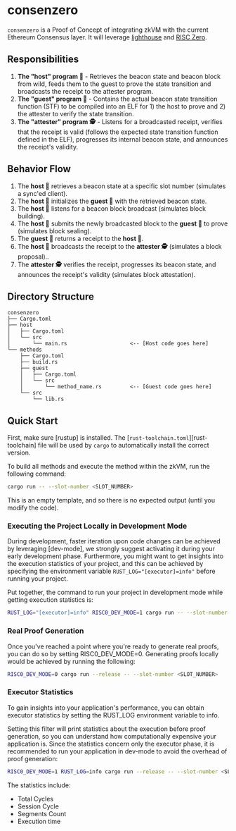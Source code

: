 # consenzero

`consenzero` is a Proof of Concept of integrating zkVM with the current Ethereum Consensus layer. It will leverage [lighthouse](https://github.com/sigp/lighthouse) and [RISC Zero](https://github.com/risc0/risc0).

## Responsibilities

1. **The "host" program 👷** - Retrieves the beacon state and beacon block from wild, feeds them to the guest to prove the state transition and broadcasts the receipt to the attester program.
2. **The "guest" program 📜** - Contains the actual beacon state transition function (STF) to be compiled into an ELF for 1) the host to prove and 2) the attester to verify the state transition.
3. **The "attester" program 🕵️** - Listens for a broadcasted receipt, verifies that the receipt is valid (follows the expected state transition function defined in the ELF), progresses its internal beacon state, and announces the receipt's validity.

## Behavior Flow

1. The **host 👷** retrieves a beacon state at a specific slot number (simulates a sync'ed client).
2. The **host 👷** initializes the **guest 📜** with the retrieved beacon state.
3. The **host 👷** listens for a beacon block broadcast (simulates block building).
4. The **host 👷** submits the newly broadcasted block to the **guest 📜** to prove (simulates block sealing).
5. The **guest 📜** returns a receipt to the **host 👷**.
6. The **host 👷** broadcasts the receipt to the **attester 🕵️** (simulates a block proposal)..
7. The **attester 🕵️** verifies the receipt, progresses its beacon state, and announces the receipt's validity (simulates block attestation).

## Directory Structure

```text
consenzero
├── Cargo.toml
├── host
│   ├── Cargo.toml
│   └── src
│       └── main.rs                    <-- [Host code goes here]
└── methods
    ├── Cargo.toml
    ├── build.rs
    ├── guest
    │   ├── Cargo.toml
    │   └── src
    │       └── method_name.rs         <-- [Guest code goes here]
    └── src
        └── lib.rs
```

## Quick Start

First, make sure [rustup] is installed. The
[`rust-toolchain.toml`][rust-toolchain] file will be used by `cargo` to
automatically install the correct version.

To build all methods and execute the method within the zkVM, run the following
command:

```bash
cargo run -- --slot-number <SLOT_NUMBER>
```

This is an empty template, and so there is no expected output (until you modify
the code).

### Executing the Project Locally in Development Mode

During development, faster iteration upon code changes can be achieved by leveraging [dev-mode], we strongly suggest activating it during your early development phase. Furthermore, you might want to get insights into the execution statistics of your project, and this can be achieved by specifying the environment variable `RUST_LOG="[executor]=info"` before running your project.

Put together, the command to run your project in development mode while getting execution statistics is:

```bash
RUST_LOG="[executor]=info" RISC0_DEV_MODE=1 cargo run -- --slot-number <SLOT_NUMBER>
```

### Real Proof Generation

Once you've reached a point where you're ready to generate real proofs, you can do so by setting RISC0_DEV_MODE=0. Generating proofs locally would be achieved by running the following:

```bash
RISC0_DEV_MODE=0 cargo run --release -- --slot-number <SLOT_NUMBER>
```

### Executor Statistics

To gain insights into your application's performance, you can obtain executor statistics by setting the RUST_LOG environment variable to info.

Setting this filter will print statistics about the execution before proof generation, so you can understand how computationally expensive your application is. Since the statistics concern only the executor phase, it is recommended to run your application in dev-mode to avoid the overhead of proof generation:

```bash
RISC0_DEV_MODE=1 RUST_LOG=info cargo run --release -- --slot-number <SLOT_NUMBER>
```

The statistics include:

- Total Cycles
- Session Cycle
- Segments Count
- Execution time
